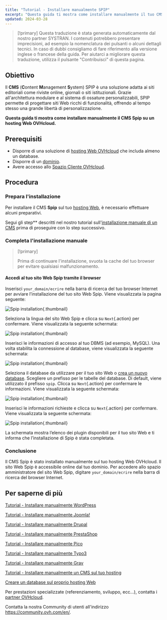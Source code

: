 ```yaml
---
title: "Tutorial - Installare manualmente SPIP"
excerpt: "Questa guida ti mostra come installare manualmente il tuo CMS SPIP"
updated: 2024-03-28
---
```


> [!primary]
> Questa traduzione è stata generata automaticamente dal nostro partner SYSTRAN. I contenuti potrebbero presentare imprecisioni, ad esempio la nomenclatura dei pulsanti o alcuni dettagli tecnici. In caso di dubbi consigliamo di fare riferimento alla versione inglese o francese della guida. Per aiutarci a migliorare questa traduzione, utilizza il pulsante "Contribuisci" di questa pagina.
>

## Obiettivo

Il **CMS** (**C**ontent **M**anagement **S**ystem) SPIP è una soluzione adatta ai siti editoriali come riviste online, giornali o siti istituzionali. Grazie all'architettura modulare e al sistema di ossature personalizzabili, SPIP permette di progettare siti Web ricchi di funzionalità, offrendo al tempo stesso una grande libertà di personalizzazione.

**Questa guida ti mostra come installare manualmente il CMS Spip su un hosting Web OVHcloud.**

## Prerequisiti

- Disporre di una soluzione di [hosting Web OVHcloud](/links/web/hosting) che includa almeno un database.
- Disporre di un [dominio](https://www.ovhcloud.com/it/domains/).
- Avere accesso allo [Spazio Cliente OVHcloud](/links/manager).

## Procedura

### Prepara l'installazione

Per installare il CMS **Spip** sul tuo [hosting Web](/links/web/hosting), è necessario effettuare alcuni preparativi.

Segui gli step** descritti nel nostro tutorial sull'[installazione manuale di un CMS](/pages/web_cloud/web_hosting/cms_manual_installation) prima di proseguire con lo step successivo.

### Completa l'installazione manuale

> [!primary]
>
> Prima di continuare l'installazione, svuota la cache del tuo browser per evitare qualsiasi malfunzionamento.
>

#### Accedi al tuo sito Web Spip tramite il browser

Inserisci `your_domain/ecrire` nella barra di ricerca del tuo browser Internet per avviare l’installazione del tuo sito Web Spip. Viene visualizzata la pagina seguente:

![Spip installation](images/installation_first_step.png){.thumbnail}

Seleziona la lingua del sito Web Spip e clicca su `Next`{.action} per confermare. Viene visualizzata la seguente schermata:

![Spip installation](images/installation_second_step.png){.thumbnail}

Inserisci le informazioni di accesso al tuo DBMS (ad esempio, MySQL). Una volta stabilita la connessione al database, viene visualizzata la seguente schermata:

![Spip installation](images/installation_third_step.png){.thumbnail}

Seleziona il database da utilizzare per il tuo sito Web o [crea un nuovo database](/pages/web_cloud/web_hosting/sql_create_database). Scegliere un prefisso per le tabelle del database. Di default, viene utilizzato il prefisso `spip`. Clicca su `Next`{.action} per confermare le informazioni. Viene visualizzata la seguente schermata:

![Spip installation](images/installation_fourth_step.png){.thumbnail}

Inserisci le informazioni richieste e clicca su `Next`{.action} per confermare. Viene visualizzata la seguente schermata:

![Spip installation](images/installation_fifth_step.png){.thumbnail}

La schermata mostra l’elenco dei plugin disponibili per il tuo sito Web e ti informa che l’installazione di Spip è stata completata.

### Conclusione

Il CMS Spip è stato installato manualmente sul tuo hosting Web OVHcloud. Il sito Web Spip è accessibile online dal tuo dominio. Per accedere allo spazio amministratore del sito Web Spip, digitare `your_domain/ecrire` nella barra di ricerca del browser Internet.

## Per saperne di più <a name="go-further"></a>

[Tutorial - Installare manualmente WordPress](/pages/web_cloud/web_hosting/cms_manual_installation_wordpress)

[Tutorial - Installare manualmente Joomla!](/pages/web_cloud/web_hosting/cms_manual_installation_joomla)

[Tutorial - Installare manualmente Drupal](/pages/web_cloud/web_hosting/cms_manual_installation_drupal)

[Tutorial - Installare manualmente PrestaShop](/pages/web_cloud/web_hosting/cms_manual_installation_prestashop)

[Tutorial - Installare manualmente Pico](/pages/web_cloud/web_hosting/cms_manual_installation_pico)

[Tutorial - Installare manualmente Typo3](/pages/web_cloud/web_hosting/cms_manual_installation_typo3)

[Tutorial - Installare manualmente Grav](/pages/web_cloud/web_hosting/cms_manual_installation_grav)

[Tutorial - Installare manualmente un CMS sul tuo hosting](/pages/web_cloud/web_hosting/cms_manual_installation)

[Creare un database sul proprio hosting Web](/pages/web_cloud/web_hosting/sql_create_database)
 
Per prestazioni specializzate (referenziamento, sviluppo, ecc...), contatta i [partner OVHcloud](/links/partner).
 
Contatta la nostra Community di utenti all'indirizzo <https://community.ovh.com/en/>.